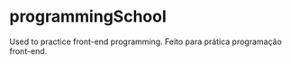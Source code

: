 # programmingSchool
Used to practice front-end programming. Feito para prática programação front-end.
